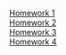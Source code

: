 [Homework 1]( https://hrytsivv.github.io/Genius/Beauty.html ) <br>
[Homework 2]( https://hrytsivv.github.io/Genius/beauty.html ) <br>
[Homework 3]( ) <br>
[Homework 4]( ) <br>

